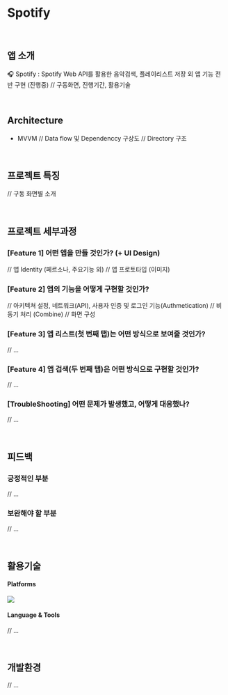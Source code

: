 # Spotify

<br>

## 앱 소개
🎧 Spotify : Spotify Web API를 활용한 음악검색, 플레이리스트 저장 외 앱 기능 전반 구현 (진행중)
// 구동화면, 진행기간, 활용기술

<br>

## Architecture
- MVVM
// Data flow 및 Dependenccy 구상도
// Directory 구조

<br>

## 프로젝트 특징
// 구동 화면별 소개


<br>

## 프로젝트 세부과정

### [Feature 1] 어떤 앱을 만들 것인가? (+ UI Design)
// 앱 Identity (페르소나, 주요기능 외)
// 앱 프로토타입 (이미지)

### [Feature 2] 앱의 기능을 어떻게 구현할 것인가?
// 아키텍쳐 설정, 네트워크(API), 사용자 인증 및 로그인 기능(Authmetication)
// 비동기 처리 (Combine)
// 화면 구성

### [Feature 3] 앱 리스트(첫 번째 탭)는 어떤 방식으로 보여줄 것인가?

// ...

### [Feature 4] 앱 검색(두 번째 탭)은 어떤 방식으로 구현할 것인가?

// ...

### [TroubleShooting] 어떤 문제가 발생했고, 어떻게 대응했나?
// ...   


<br>

## 피드백 

### 긍정적인 부분
// ...

### 보완해야 할 부분
// ...

<br>

## 활용기술

#### Platforms

<img src="https://img.shields.io/badge/iOS-5A29E4?style=flat&logo=iOS&logoColor=white"/>  
    
#### Language & Tools

// ...

<br>

## 개발환경

// ...

